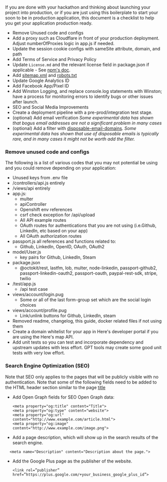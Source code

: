 If you are done with your hackathon and thinking about launching your project into production, or if you are just using this boilerplate to start your soon to be in production  application, this document is a checklist to help you get your application production ready.

- Remove Unused code and configs
- Add a proxy such as Cloudflare in front of your production deployment. Adjust numberOfProxies logic in app.js if needed.
- Update the session cookie configs with sameSite attribute, domain, and path
- Add Terms of Service and Privacy Policy
- Update ```License.md``` and the relevant license field in package.json if applicable - See [npm's doc](https://docs.npmjs.com/files/package.json#license).
- Add [sitemap.xml](https://en.wikipedia.org/wiki/Sitemaps) and [robots.txt](https://moz.com/learn/seo/robotstxt)
- Update Google Analytics ID
- Add Facebook App/Pixel ID
- Add Winston Logging, and replace console.log statements with Winston; have a process for monitoring errors to identify bugs or other issues after launch.
- SEO and Social Media Improvements
- Create a deployment pipeline with a pre-prod/integration test stage.
- (optional) Add email verification *Some experimental data has shown that bogus email addresses are not a significant problem in many cases*
- (optional) Add a filter with [disposable-email-domains](https://www.npmjs.com/package/disposable-email-domains).  *Some experimental data has shown that use of disposable emails is typically rare, and in many cases it might not be worth add the filter.*
 

### Remove unused code and configs
The following is a list of various codes that you may not potential be using and you could remove depending on your application:
- Unused keys from .env file
- /controllers/api.js entirely
- /views/api entirely
- app.js:
  - multer
  - apiController
  - Openshift env references
  - csrf check exception for /api/upload
  - All API example routes
  - OAuth routes for authentications that you are not using (i.e.Github, LinkedIn, etc based on your app)
  - All OAuth authorization routes
- passport.js all references and functions related to:
  - Github, LinkedIn, OpenID, OAuth, OAuth2
- model/User.js
  - key pairs for Github, LinkedIn, Steam
- package.json
  - @octokit/rest, lastfm, lob, multer, node-linkedin, passport-github2, passport-linkedin-oauth2, passport-oauth, paypal-rest-sdk, stripe, twilio
- /test/app.js
  - /api test case
- views/account/login.pug
  - Some or all of the last form-group set which are the social login choices
- views/account/profile.pug
  - Link/unlink buttons for Github, LinkedIn, steam
- Removed readme, changelog, this guide, docker related files if not using them
- Create a domain whitelist for your app in Here's developer portal if you are using the Here's map API.
- Add unit tests so you can test and incorporate dependency and upstream updates with less effort. GPT tools may create some good unit tests with very low effort.

### Search Engine Optimization (SEO)
Note that SEO only applies to the pages that will be publicly visible with no authentication.  Note that some of the following fields need to be added to the HTML header section similar to the page [title](https://github.com/ph3ar/public-phone/blob/master/views/layout.pug#L9)
- Add Open Graph fields for SEO
  Open Graph data:
  ```
  <meta property="og:title" content="Title">
  <meta property="og:type" content="website">
  <meta property="og:url" content="http://www.example.com/article.html">
  <meta property="og:image" content="http://www.example.com/image.png">
  ```
- Add a page description, which will show up in the search results of the search engine.
```
  <meta name="Description" content="Description about the page.">
```

- Add the Google Plus page as the publisher of the website.
  ```
  <link rel=”publisher” href=”https://plus.google.com/+your_business_google_plus_id”>
  ```
